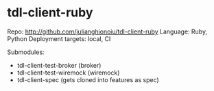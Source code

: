 # tdl-client-ruby

Repo: http://github.com/julianghionoiu/tdl-client-ruby
Language: Ruby, Python
Deployment targets: local, CI

Submodules:

- tdl-client-test-broker (broker)
- tdl-client-test-wiremock (wiremock)
- tdl-client-spec (gets cloned into features as spec)